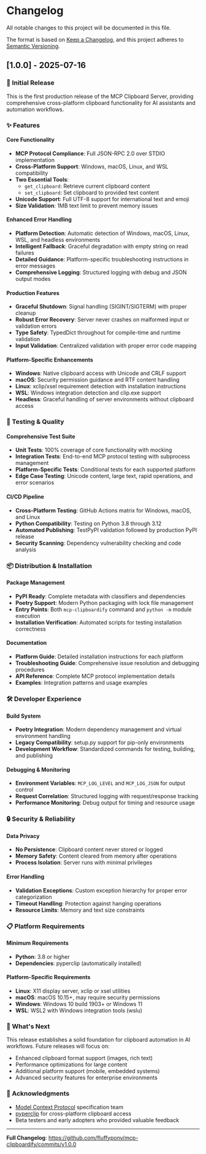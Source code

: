 # Changelog

All notable changes to this project will be documented in this file.

The format is based on [Keep a Changelog](https://keepachangelog.com/en/1.0.0/),
and this project adheres to [Semantic Versioning](https://semver.org/spec/v2.0.0.html).

## [1.0.0] - 2025-07-16

### 🎉 Initial Release

This is the first production release of the MCP Clipboard Server, providing comprehensive cross-platform clipboard functionality for AI assistants and automation workflows.

### ✨ Features

#### Core Functionality
- **MCP Protocol Compliance**: Full JSON-RPC 2.0 over STDIO implementation
- **Cross-Platform Support**: Windows, macOS, Linux, and WSL compatibility
- **Two Essential Tools**:
  - `get_clipboard`: Retrieve current clipboard content
  - `set_clipboard`: Set clipboard to provided text content
- **Unicode Support**: Full UTF-8 support for international text and emoji
- **Size Validation**: 1MB text limit to prevent memory issues

#### Enhanced Error Handling
- **Platform Detection**: Automatic detection of Windows, macOS, Linux, WSL, and headless environments
- **Intelligent Fallback**: Graceful degradation with empty string on read failures
- **Detailed Guidance**: Platform-specific troubleshooting instructions in error messages
- **Comprehensive Logging**: Structured logging with debug and JSON output modes

#### Production Features
- **Graceful Shutdown**: Signal handling (SIGINT/SIGTERM) with proper cleanup
- **Robust Error Recovery**: Server never crashes on malformed input or validation errors
- **Type Safety**: TypedDict throughout for compile-time and runtime validation
- **Input Validation**: Centralized validation with proper error code mapping

#### Platform-Specific Enhancements
- **Windows**: Native clipboard access with Unicode and CRLF support
- **macOS**: Security permission guidance and RTF content handling
- **Linux**: xclip/xsel requirement detection with installation instructions
- **WSL**: Windows integration detection and clip.exe support
- **Headless**: Graceful handling of server environments without clipboard access

### 🧪 Testing & Quality

#### Comprehensive Test Suite
- **Unit Tests**: 100% coverage of core functionality with mocking
- **Integration Tests**: End-to-end MCP protocol testing with subprocess management
- **Platform-Specific Tests**: Conditional tests for each supported platform
- **Edge Case Testing**: Unicode content, large text, rapid operations, and error scenarios

#### CI/CD Pipeline
- **Cross-Platform Testing**: GitHub Actions matrix for Windows, macOS, and Linux
- **Python Compatibility**: Testing on Python 3.8 through 3.12
- **Automated Publishing**: TestPyPI validation followed by production PyPI release
- **Security Scanning**: Dependency vulnerability checking and code analysis

### 📦 Distribution & Installation

#### Package Management
- **PyPI Ready**: Complete metadata with classifiers and dependencies
- **Poetry Support**: Modern Python packaging with lock file management
- **Entry Points**: Both `mcp-clipboardify` command and `python -m` module execution
- **Installation Verification**: Automated scripts for testing installation correctness

#### Documentation
- **Platform Guide**: Detailed installation instructions for each platform
- **Troubleshooting Guide**: Comprehensive issue resolution and debugging procedures
- **API Reference**: Complete MCP protocol implementation details
- **Examples**: Integration patterns and usage examples

### 🛠️ Developer Experience

#### Build System
- **Poetry Integration**: Modern dependency management and virtual environment handling
- **Legacy Compatibility**: setup.py support for pip-only environments
- **Development Workflow**: Standardized commands for testing, building, and publishing

#### Debugging & Monitoring
- **Environment Variables**: `MCP_LOG_LEVEL` and `MCP_LOG_JSON` for output control
- **Request Correlation**: Structured logging with request/response tracking
- **Performance Monitoring**: Debug output for timing and resource usage

### 🔒 Security & Reliability

#### Data Privacy
- **No Persistence**: Clipboard content never stored or logged
- **Memory Safety**: Content cleared from memory after operations
- **Process Isolation**: Server runs with minimal privileges

#### Error Handling
- **Validation Exceptions**: Custom exception hierarchy for proper error categorization
- **Timeout Handling**: Protection against hanging operations
- **Resource Limits**: Memory and text size constraints

### 📋 Platform Requirements

#### Minimum Requirements
- **Python**: 3.8 or higher
- **Dependencies**: pyperclip (automatically installed)

#### Platform-Specific Requirements
- **Linux**: X11 display server, xclip or xsel utilities
- **macOS**: macOS 10.15+, may require security permissions
- **Windows**: Windows 10 build 1903+ or Windows 11
- **WSL**: WSL2 with Windows integration tools (wslu)

### 🚀 What's Next

This release establishes a solid foundation for clipboard automation in AI workflows. Future releases will focus on:

- Enhanced clipboard format support (images, rich text)
- Performance optimizations for large content
- Additional platform support (mobile, embedded systems)
- Advanced security features for enterprise environments

### 🙏 Acknowledgments

- [Model Context Protocol](https://spec.modelcontextprotocol.io/) specification team
- [pyperclip](https://pypi.org/project/pyperclip/) for cross-platform clipboard access
- Beta testers and early adopters who provided valuable feedback

---

**Full Changelog**: https://github.com/fluffypony/mcp-clipboardify/commits/v1.0.0
